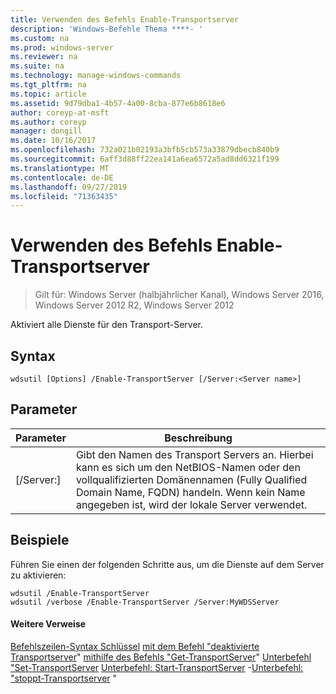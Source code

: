```yaml
---
title: Verwenden des Befehls Enable-Transportserver
description: 'Windows-Befehle Thema ****- '
ms.custom: na
ms.prod: windows-server
ms.reviewer: na
ms.suite: na
ms.technology: manage-windows-commands
ms.tgt_pltfrm: na
ms.topic: article
ms.assetid: 9d79dba1-4b57-4a00-8cba-877e6b8618e6
author: coreyp-at-msft
ms.author: coreyp
manager: dongill
ms.date: 10/16/2017
ms.openlocfilehash: 732a021b02193a3bfb5cb573a33879dbecb840b9
ms.sourcegitcommit: 6aff3d88ff22ea141a6ea6572a5ad8dd6321f199
ms.translationtype: MT
ms.contentlocale: de-DE
ms.lasthandoff: 09/27/2019
ms.locfileid: "71363435"
---
```

# <a name="using-the-enable-transportserver-command"></a>Verwenden des Befehls Enable-Transportserver

>Gilt für: Windows Server (halbjährlicher Kanal), Windows Server 2016, Windows Server 2012 R2, Windows Server 2012

Aktiviert alle Dienste für den Transport-Server.
## <a name="syntax"></a>Syntax
```
wdsutil [Options] /Enable-TransportServer [/Server:<Server name>]
```
## <a name="parameters"></a>Parameter
|Parameter|Beschreibung|
|-------|--------|
|[/Server:<Server name>]|Gibt den Namen des Transport Servers an. Hierbei kann es sich um den NetBIOS-Namen oder den vollqualifizierten Domänennamen (Fully Qualified Domain Name, FQDN) handeln. Wenn kein Name angegeben ist, wird der lokale Server verwendet.|
## <a name="BKMK_examples"></a>Beispiele
Führen Sie einen der folgenden Schritte aus, um die Dienste auf dem Server zu aktivieren:
```
wdsutil /Enable-TransportServer
wdsutil /verbose /Enable-TransportServer /Server:MyWDSServer
```
#### <a name="additional-references"></a>Weitere Verweise
[Befehlszeilen-Syntax Schlüssel](command-line-syntax-key.md)
[mit dem Befehl "deaktivierte Transportserver](using-the-disable-transportserver-command.md)" 
[mithilfe des Befehls "Get-TransportServer](using-the-get-transportserver-command.md)" 
[Unterbefehl "Set-TransportServer](subcommand-set-transportserver.md)
[Unterbefehl: Start-TransportServer](subcommand-start-transportserver.md)
-[Unterbefehl: "stoppt-Transportserver](subcommand-stop-transportserver.md) "
